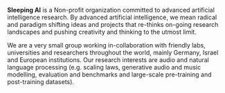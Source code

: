 **Sleeping AI** is a Non-profit organization committed to advanced artificial intelligence research. By advanced artificial intelligence, we mean radical and paradigm shifting ideas and projects that re-thinks on-going research landscapes and pushing creativity and thinking to the utmost limit. 

We are a very small group working in-collaboration with friendly labs, universities and researchers throughout the world, mainly Germany, Israel and European institutions. Our research interests are audio and natural language processing (e.g. scaling laws, generative audio and music modelling, evaluation and benchmarks and large-scale pre-training and post-training datasets). 
